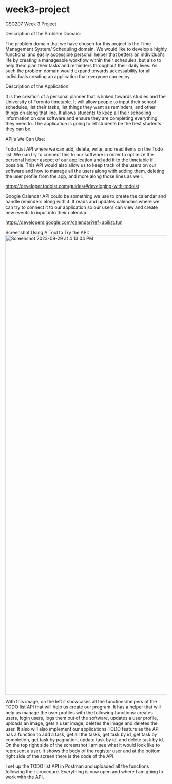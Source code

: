 # week3-project
CSC207 Week 3 Project

Description of the Problem Domain: 

The problem domain that we have chosen for this project is the Time Management System/ Scheduling domain. We would like to develop a highly functional and easily accessible personal helper that betters an individual's life by creating a manageable workflow within their schedules, but also to help them plan their tasks and reminders throughout their daily lives. As such the problem domain would expand towards accessability for all individuals creating an application that everyone can enjoy.


Description of the Application:

It is the creation of a personal planner that is linked towards studies and the University of Toronto timetable. It will allow people to input their school schedules, list their tasks, list things they want as reminders, and other things on along that line. It allows students to keep all their schooling information on one software and ensure they are completing everything they need to. The application is going to let students be the best students they can be. 



API's We Can Use: 

Todo List API where we can add, delete, write, and read items on the Todo list. We can try to connect this to our software in order to optimize the personal helper asepct of our application and add it to the timetable if possible. This API would also allow us to keep track of the users on our software and how to manage all the users along with adding them, deleting the user profile from the app, and more along those lines as well. 

https://developer.todoist.com/guides/#developing-with-todoist


Google Calendar API could be something we use to create the calendar and handle reminders along with it. It reads and updates calendars where we can try to connect it to our application so our users can view and create new events to input into their calendar. 

https://developers.google.com/calendar?ref=apilist.fun


Screenshot Using A Tool to Try the API:
<img width="1430" alt="Screenshot 2023-09-29 at 4 13 04 PM" src="https://github.com/grace-shang/week3-project/assets/128920671/c1d5b70b-2add-49a0-a5c5-ee5a10e8923c">

With this image, on the left it showcases all the functions/helpers of the TODO list API that will help us create our program. It has a helper that will help us manage the user profiles with the following functions: creates users, login users, logs them out of the software, updates a user profile, uploads an image, gets a user image, deletes the image and deletes the user. It also will also implement our applications TODO feature as the API has a function to add a task, get all the tasks, get task by id, get task by completion, get task by pagnation, update task by id, and delete task by id. On the top right side of the screenshot I am see what it would look like to represent a user. It shows the body of the register user and at the bottom right side of the screen there is the code of the API.

I set up the TODO list API in Postman and uploaded all the functions following their procedure. Everything is now open and where I am going to work with the API. 








